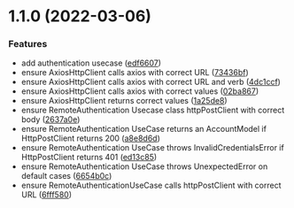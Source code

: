 # 1.1.0 (2022-03-06)


### Features

* add authentication usecase ([edf6607](https://github.com/DiegoSalas27/ReactJS-Hooks-TDD-Clean-Architecture-SOLID-e-Patterns/commit/edf66070b42f19380e82e9ca4a66ac712f05f740))
* ensure AxiosHttpClient calls axios with correct URL ([73436bf](https://github.com/DiegoSalas27/ReactJS-Hooks-TDD-Clean-Architecture-SOLID-e-Patterns/commit/73436bfe521a96451f178301571460801b763063))
* ensure AxiosHttpClient calls axios with correct URL and verb ([4dc1ccf](https://github.com/DiegoSalas27/ReactJS-Hooks-TDD-Clean-Architecture-SOLID-e-Patterns/commit/4dc1ccf9dbf64580ebf855c29581645611856572))
* ensure AxiosHttpClient calls axios with correct values ([02ba867](https://github.com/DiegoSalas27/ReactJS-Hooks-TDD-Clean-Architecture-SOLID-e-Patterns/commit/02ba8676d9744a5a54cb6af4dd00d63f603075e7))
* ensure AxiosHttpClient returns correct values ([1a25de8](https://github.com/DiegoSalas27/ReactJS-Hooks-TDD-Clean-Architecture-SOLID-e-Patterns/commit/1a25de88ab7a6dd5c992ddb9e322c89752fbe199))
* ensure RemoteAuthentication Usecase class httpPostClient with correct body ([2637a0e](https://github.com/DiegoSalas27/ReactJS-Hooks-TDD-Clean-Architecture-SOLID-e-Patterns/commit/2637a0e1ea2c43691ca0efb0b2d2761a9026460f))
* ensure RemoteAuthentication UseCase returns an AccountModel if HttpPostClient returns 200 ([a8e8d6d](https://github.com/DiegoSalas27/ReactJS-Hooks-TDD-Clean-Architecture-SOLID-e-Patterns/commit/a8e8d6dbd8ce4c8cb6641e50bcb604c2a09bc53f))
* ensure RemoteAuthentication UseCase throws InvalidCredentialsError if HttpPostClient returns 401 ([ed13c85](https://github.com/DiegoSalas27/ReactJS-Hooks-TDD-Clean-Architecture-SOLID-e-Patterns/commit/ed13c85357830bfb938b07a6ad779a1173aa3924))
* ensure RemoteAuthentication UseCase throws UnexpectedError on default cases ([6654b0c](https://github.com/DiegoSalas27/ReactJS-Hooks-TDD-Clean-Architecture-SOLID-e-Patterns/commit/6654b0cdcb1422d6f537e8d506a0d51a89349dfb))
* ensure RemoteAuthenticationUseCase calls httpPostClient with correct URL ([6fff580](https://github.com/DiegoSalas27/ReactJS-Hooks-TDD-Clean-Architecture-SOLID-e-Patterns/commit/6fff5800e8f44a4885f492dc15c17c2e412299ba))



